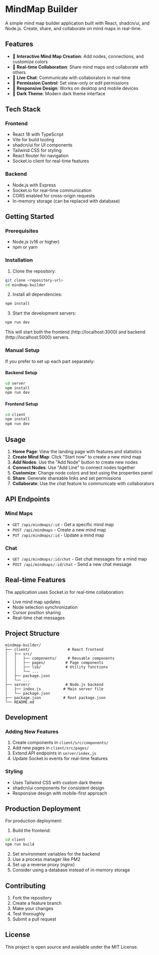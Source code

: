 # MindMap Builder

A simple mind map builder application built with React, shadcn/ui, and Node.js. Create, share, and collaborate on mind maps in real-time.

## Features

- 🎨 **Interactive Mind Map Creation**: Add nodes, connections, and customize colors
- 👥 **Real-time Collaboration**: Share mind maps and collaborate with others
- 💬 **Live Chat**: Communicate with collaborators in real-time
- 🎯 **Permission Control**: Set view-only or edit permissions
- 📱 **Responsive Design**: Works on desktop and mobile devices
- 🌙 **Dark Theme**: Modern dark theme interface

## Tech Stack

### Frontend
- React 18 with TypeScript
- Vite for build tooling
- shadcn/ui for UI components
- Tailwind CSS for styling
- React Router for navigation
- Socket.io client for real-time features

### Backend
- Node.js with Express
- Socket.io for real-time communication
- CORS enabled for cross-origin requests
- In-memory storage (can be replaced with database)

## Getting Started

### Prerequisites
- Node.js (v16 or higher)
- npm or yarn

### Installation

1. Clone the repository:
```bash
git clone <repository-url>
cd mindmap-builder
```

2. Install all dependencies:
```bash
npm install
```

3. Start the development servers:
```bash
npm run dev
```

This will start both the frontend (http://localhost:3000) and backend (http://localhost:5000) servers.

### Manual Setup

If you prefer to set up each part separately:

#### Backend Setup
```bash
cd server
npm install
npm run dev
```

#### Frontend Setup
```bash
cd client
npm install
npm run dev
```

## Usage

1. **Home Page**: View the landing page with features and statistics
2. **Create Mind Map**: Click "Start now" to create a new mind map
3. **Add Nodes**: Use the "Add Node" button to create new nodes
4. **Connect Nodes**: Use "Add Line" to connect nodes together
5. **Customize**: Change node colors and text using the properties panel
6. **Share**: Generate shareable links and set permissions
7. **Collaborate**: Use the chat feature to communicate with collaborators

## API Endpoints

### Mind Maps
- `GET /api/mindmaps/:id` - Get a specific mind map
- `POST /api/mindmaps` - Create a new mind map
- `PUT /api/mindmaps/:id` - Update a mind map

### Chat
- `GET /api/mindmaps/:id/chat` - Get chat messages for a mind map
- `POST /api/mindmaps/:id/chat` - Send a new chat message

## Real-time Features

The application uses Socket.io for real-time collaboration:
- Live mind map updates
- Node selection synchronization
- Cursor position sharing
- Real-time chat messages

## Project Structure

```
mindmap-builder/
├── client/                 # React frontend
│   ├── src/
│   │   ├── components/     # Reusable components
│   │   ├── pages/         # Page components
│   │   ├── lib/           # Utility functions
│   │   └── ...
│   ├── package.json
│   └── ...
├── server/                # Node.js backend
│   ├── index.js          # Main server file
│   └── package.json
├── package.json          # Root package.json
└── README.md
```

## Development

### Adding New Features
1. Create components in `client/src/components/`
2. Add new pages in `client/src/pages/`
3. Extend API endpoints in `server/index.js`
4. Update Socket.io events for real-time features

### Styling
- Uses Tailwind CSS with custom dark theme
- shadcn/ui components for consistent design
- Responsive design with mobile-first approach

## Production Deployment

For production deployment:

1. Build the frontend:
```bash
cd client
npm run build
```

2. Set environment variables for the backend
3. Use a process manager like PM2
4. Set up a reverse proxy (nginx)
5. Consider using a database instead of in-memory storage

## Contributing

1. Fork the repository
2. Create a feature branch
3. Make your changes
4. Test thoroughly
5. Submit a pull request

## License

This project is open source and available under the MIT License.
